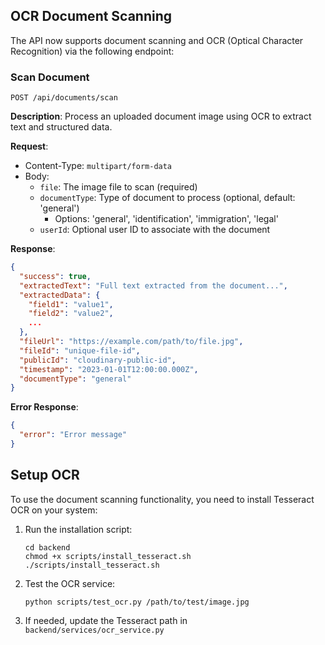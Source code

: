 ## OCR Document Scanning

The API now supports document scanning and OCR (Optical Character Recognition) via the following endpoint:

### Scan Document

```
POST /api/documents/scan
```

**Description**: Process an uploaded document image using OCR to extract text and structured data.

**Request**:
- Content-Type: `multipart/form-data`
- Body:
  - `file`: The image file to scan (required)
  - `documentType`: Type of document to process (optional, default: 'general')
    - Options: 'general', 'identification', 'immigration', 'legal'
  - `userId`: Optional user ID to associate with the document

**Response**:
```json
{
  "success": true,
  "extractedText": "Full text extracted from the document...",
  "extractedData": {
    "field1": "value1",
    "field2": "value2",
    ...
  },
  "fileUrl": "https://example.com/path/to/file.jpg",
  "fileId": "unique-file-id",
  "publicId": "cloudinary-public-id",
  "timestamp": "2023-01-01T12:00:00.000Z",
  "documentType": "general"
}
```

**Error Response**:
```json
{
  "error": "Error message"
}
```

## Setup OCR

To use the document scanning functionality, you need to install Tesseract OCR on your system:

1. Run the installation script:
   ```
   cd backend
   chmod +x scripts/install_tesseract.sh
   ./scripts/install_tesseract.sh
   ```

2. Test the OCR service:
   ```
   python scripts/test_ocr.py /path/to/test/image.jpg
   ```

3. If needed, update the Tesseract path in `backend/services/ocr_service.py` 